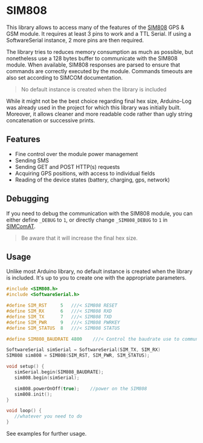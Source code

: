 # SIM808
This library allows to access many of the features of the [SIM808](https://simcom.ee/documents/?dir=SIM808) GPS & GSM module. It requires at least 3 pins to work and a TTL Serial. If using a SoftwareSerial instance, 2 more pins are then required.  

The library tries to reduces memory consumption as much as possible, but nonetheless use a 128 bytes buffer to communicate with the SIM808 module. When available, SIM808 responses are parsed to ensure that commands are correctly executed by the module. Commands timeouts are also set according to SIMCOM documentation.  

> No default instance is created when the library is included

While it might not be the best choice regarding final hex size, Arduino-Log was already used in the project for which this library was initially built. Moreover, it allows cleaner and more readable code rather than ugly string concatenation or successive prints.

## Features
 * Fine control over the module power management
 * Sending SMS
 * Sending GET and POST HTTP(s) requests
 * Acquiring GPS positions, with access to individual fields
 * Reading of the device states (battery, charging, gps, network)

 ## Debugging
 If you need to debug the communication with the SIM808 module, you can either define `_DEBUG` to `1`, or directly change `_SIM808_DEBUG` to `1` in [SIMComAT](/src/SIMComAT).
 > Be aware that it will increase the final hex size.

 ## Usage
 Unlike most Arduino library, no default instance is created when the library is included. It's up to you to create one with the appropriate parameters.

 ```cpp
#include <SIM808.h>
#include <SoftwareSerial.h>

#define SIM_RST		5	///< SIM808 RESET
#define SIM_RX		6	///< SIM808 RXD
#define SIM_TX		7	///< SIM808 TXD
#define SIM_PWR		9	///< SIM808 PWRKEY
#define SIM_STATUS	8	///< SIM808 STATUS

#define SIM808_BAUDRATE 4800    ///< Control the baudrate use to communicate with the SIM808 module

SoftwareSerial simSerial = SoftwareSerial(SIM_TX, SIM_RX)
SIM808 sim808 = SIM808(SIM_RST, SIM_PWR, SIM_STATUS);

void setup() {
    simSerial.begin(SIM808_BAUDRATE);
    sim808.begin(simSerial);

    sim808.powerOnOff(true);    //power on the SIM808
    sim808.init();
}

void loop() {
    //whatever you need to do
}
 ```
See examples for further usage.